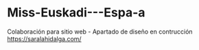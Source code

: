 # Miss-Euskadi---Espa-a
Colaboración para sitio web - Apartado de diseño en contrucción
https://saralahidalga.com/
